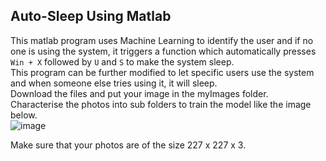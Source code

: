 ## Auto-Sleep Using Matlab
This matlab program uses Machine Learning to identify the user and if no one is using the system, it triggers a function which automatically presses ```Win + X``` followed by ```U``` and ```S``` to make the system sleep. <br>
This program can be further modified to let specific users use the system and when someone else tries using it, it will sleep. <br>
Download the files and put your image in the myImages folder. <br>
Characterise the photos into sub folders to train the model like the image below. <br>
![image](https://user-images.githubusercontent.com/66861659/134371775-7131061e-f348-4633-beda-abaf147096be.png)


Make sure that your photos are of the size 227 x 227 x 3.
